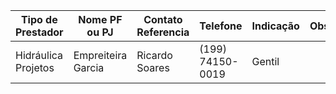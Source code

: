 | Tipo de Prestador   | Nome PF ou PJ      | Contato Referencia | Telefone         | Indicação | Observ. |
| ------------------- | ------------------ | ------------------ | ---------------- | --------- | ------- |
| Hidráulica Projetos | Empreiteira Garcia | Ricardo Soares     | (199) 74150-0019 | Gentil    |         |